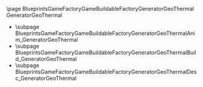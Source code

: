 \page BlueprintsGameFactoryGameBuildableFactoryGeneratorGeoThermal GeneratorGeoThermal
- \subpage BlueprintsGameFactoryGameBuildableFactoryGeneratorGeoThermalAnim_GeneratorGeoThermal
- \subpage BlueprintsGameFactoryGameBuildableFactoryGeneratorGeoThermalBuild_GeneratorGeoThermal
- \subpage BlueprintsGameFactoryGameBuildableFactoryGeneratorGeoThermalDesc_GeneratorGeoThermal
